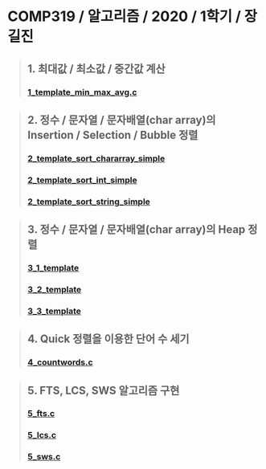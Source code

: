 # COMP319 / 알고리즘 / 2020 / 1학기 / 장길진  

>   ## 1. 최대값 / 최소값 / 중간값 계산
>   ### [1_template_min_max_avg.c](https://github.com/KwonHyeonSu/2020_1_Algorithm/blob/main/1_template_min_max_avg.c)
>   

>   ## 2. 정수 / 문자열 / 문자배열(char array)의 Insertion / Selection / Bubble 정렬
>   ### [2_template_sort_chararray_simple](https://github.com/KwonHyeonSu/2020_1_Algorithm/blob/main/2_template_sort_chararray_simple.c)
>   ### [2_template_sort_int_simple](https://github.com/KwonHyeonSu/2020_1_Algorithm/blob/main/2_template_sort_int_simple.c)
>   ### [2_template_sort_string_simple](https://github.com/KwonHyeonSu/2020_1_Algorithm/blob/main/2_template_sort_string_simple.c)  

>   ## 3. 정수 / 문자열 / 문자배열(char array)의 Heap 정렬
>   ### [3_1_template](https://github.com/KwonHyeonSu/2020_1_Algorithm/blob/main/3_1_template.c)
>   ### [3_2_template](https://github.com/KwonHyeonSu/2020_1_Algorithm/blob/main/3_2_template.c)
>   ### [3_3_template](https://github.com/KwonHyeonSu/2020_1_Algorithm/blob/main/3_3_template.c)

>   ## 4. Quick 정렬을 이용한 단어 수 세기
>   ### [4_countwords.c](https://github.com/KwonHyeonSu/2020_1_Algorithm/blob/main/4_countwords.c)

>   ## 5. FTS, LCS, SWS 알고리즘 구현
>   ### [5_fts.c](https://github.com/KwonHyeonSu/2020_1_Algorithm/blob/main/5_fts.c)
>   ### [5_lcs.c](https://github.com/KwonHyeonSu/2020_1_Algorithm/blob/main/5_lcs.c)
>   ### [5_sws.c](https://github.com/KwonHyeonSu/2020_1_Algorithm/blob/main/5_sws.c)
>   
> 

